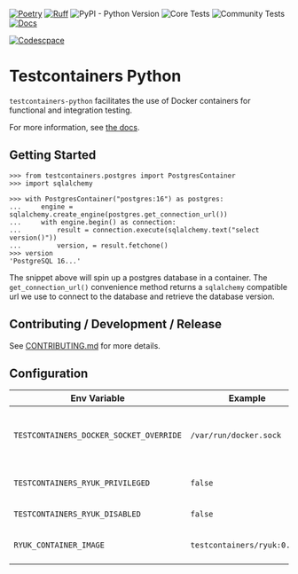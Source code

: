 [![Poetry](https://img.shields.io/endpoint?url=https://python-poetry.org/badge/v0.json)](https://python-poetry.org/)
[![Ruff](https://img.shields.io/endpoint?url=https://raw.githubusercontent.com/astral-sh/ruff/main/assets/badge/v2.json)](https://github.com/astral-sh/ruff)
![PyPI - Python Version](https://img.shields.io/pypi/pyversions/testcontainers)
![Core Tests](https://github.com/testcontainers/testcontainers-python/actions/workflows/ci-core.yml/badge.svg)
![Community Tests](https://github.com/testcontainers/testcontainers-python/actions/workflows/ci-community.yml/badge.svg)
[![Docs](https://readthedocs.org/projects/testcontainers-python/badge/?version=latest)](http://testcontainers-python.readthedocs.io/en/latest/?badge=latest)

[![Codescpace](https://github.com/codespaces/badge.svg)](https://codespaces.new/testcontainers/testcontainers-python)
# Testcontainers Python

`testcontainers-python` facilitates the use of Docker containers for functional and integration testing.

For more information, see [the docs][readthedocs].

[readthedocs]: https://testcontainers-python.readthedocs.io/en/latest/

## Getting Started

```pycon
>>> from testcontainers.postgres import PostgresContainer
>>> import sqlalchemy

>>> with PostgresContainer("postgres:16") as postgres:
...     engine = sqlalchemy.create_engine(postgres.get_connection_url())
...     with engine.begin() as connection:
...         result = connection.execute(sqlalchemy.text("select version()"))
...         version, = result.fetchone()
>>> version
'PostgreSQL 16...'
```

The snippet above will spin up a postgres database in a container. The `get_connection_url()` convenience method returns a `sqlalchemy` compatible url we use to connect to the database and retrieve the database version.

## Contributing / Development / Release

See [CONTRIBUTING.md](.github/CONTRIBUTING.md) for more details.

## Configuration

| Env Variable                              | Example                       | Description                              |
| ----------------------------------------- | ----------------------------- | ---------------------------------------- |
| `TESTCONTAINERS_DOCKER_SOCKET_OVERRIDE`   | `/var/run/docker.sock`        | Path to Docker's socket used by ryuk     |
| `TESTCONTAINERS_RYUK_PRIVILEGED`          | `false`                       | Run ryuk as a privileged container       |
| `TESTCONTAINERS_RYUK_DISABLED`            | `false`                       | Disable ryuk                             |
| `RYUK_CONTAINER_IMAGE`                    | `testcontainers/ryuk:0.5.1`   | Custom image for ryuk                    |
